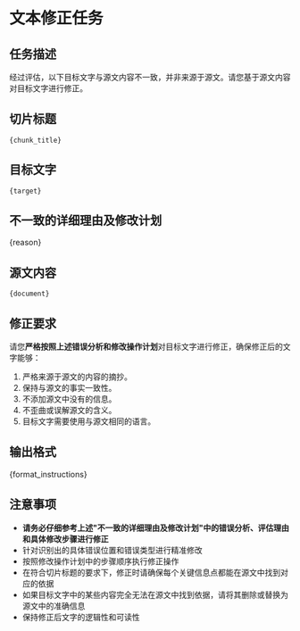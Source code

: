 # 文本修正任务

## 任务描述
经过评估，以下目标文字与源文内容不一致，并非来源于源文。请您基于源文内容对目标文字进行修正。

## 切片标题
```
{chunk_title}
```

## 目标文字
```
{target}
```

## 不一致的详细理由及修改计划
{reason}

## 源文内容
```
{document}
```

## 修正要求
请您**严格按照上述错误分析和修改操作计划**对目标文字进行修正，确保修正后的文字能够：
1. 严格来源于源文的内容的摘抄。
2. 保持与源文的事实一致性。
3. 不添加源文中没有的信息。
4. 不歪曲或误解源文的含义。
5. 目标文字需要使用与源文相同的语言。

## 输出格式
{format_instructions}

## 注意事项
- **请务必仔细参考上述"不一致的详细理由及修改计划"中的错误分析、评估理由和具体修改步骤进行修正**
- 针对识别出的具体错误位置和错误类型进行精准修改
- 按照修改操作计划中的步骤顺序执行修正操作
- 在符合切片标题的要求下，修正时请确保每个关键信息点都能在源文中找到对应的依据
- 如果目标文字中的某些内容完全无法在源文中找到依据，请将其删除或替换为源文中的准确信息
- 保持修正后文字的逻辑性和可读性
